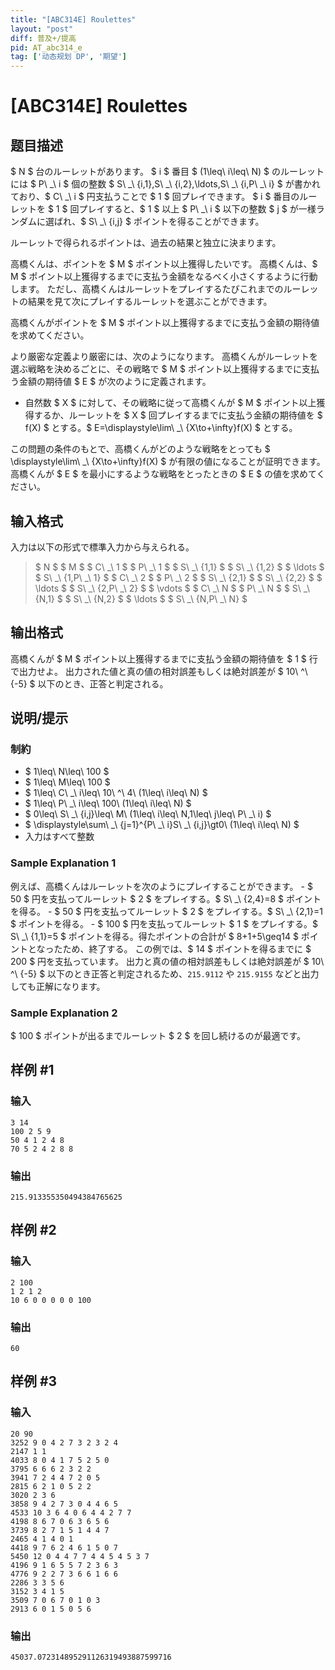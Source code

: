 ```yaml
---
title: "[ABC314E] Roulettes"
layout: "post"
diff: 普及+/提高
pid: AT_abc314_e
tag: ['动态规划 DP', '期望']
---
```


# [ABC314E] Roulettes

## 题目描述

[problemUrl]: https://atcoder.jp/contests/abc314/tasks/abc314_e

$ N $ 台のルーレットがあります。 $ i $ 番目 $ (1\leq\ i\leq\ N) $ のルーレットには $ P\ _\ i $ 個の整数 $ S\ _\ {i,1},S\ _\ {i,2},\ldots,S\ _\ {i,P\ _\ i} $ が書かれており、$ C\ _\ i $ 円支払うことで $ 1 $ 回プレイできます。 $ i $ 番目のルーレットを $ 1 $ 回プレイすると、$ 1 $ 以上 $ P\ _\ i $ 以下の整数 $ j $ が一様ランダムに選ばれ、$ S\ _\ {i,j} $ ポイントを得ることができます。

ルーレットで得られるポイントは、過去の結果と独立に決まります。

高橋くんは、ポイントを $ M $ ポイント以上獲得したいです。 高橋くんは、$ M $ ポイント以上獲得するまでに支払う金額をなるべく小さくするように行動します。 ただし、高橋くんはルーレットをプレイするたびこれまでのルーレットの結果を見て次にプレイするルーレットを選ぶことができます。

高橋くんがポイントを $ M $ ポイント以上獲得するまでに支払う金額の期待値を求めてください。

より厳密な定義より厳密には、次のようになります。 高橋くんがルーレットを選ぶ戦略を決めるごとに、その戦略で $ M $ ポイント以上獲得するまでに支払う金額の期待値 $ E $ が次のように定義されます。

- 自然数 $ X $ に対して、その戦略に従って高橋くんが $ M $ ポイント以上獲得するか、ルーレットを $ X $ 回プレイするまでに支払う金額の期待値を $ f(X) $ とする。$ E=\displaystyle\lim\ _\ {X\to+\infty}f(X) $ とする。

この問題の条件のもとで、高橋くんがどのような戦略をとっても $ \displaystyle\lim\ _\ {X\to+\infty}f(X) $ が有限の値になることが証明できます。 高橋くんが $ E $ を最小にするような戦略をとったときの $ E $ の値を求めてください。

## 输入格式

入力は以下の形式で標準入力から与えられる。

> $ N $ $ M $ $ C\ _\ 1 $ $ P\ _\ 1 $ $ S\ _\ {1,1} $ $ S\ _\ {1,2} $ $ \ldots $ $ S\ _\ {1,P\ _\ 1} $ $ C\ _\ 2 $ $ P\ _\ 2 $ $ S\ _\ {2,1} $ $ S\ _\ {2,2} $ $ \ldots $ $ S\ _\ {2,P\ _\ 2} $ $ \vdots $ $ C\ _\ N $ $ P\ _\ N $ $ S\ _\ {N,1} $ $ S\ _\ {N,2} $ $ \ldots $ $ S\ _\ {N,P\ _\ N} $

## 输出格式

高橋くんが $ M $ ポイント以上獲得するまでに支払う金額の期待値を $ 1 $ 行で出力せよ。 出力された値と真の値の相対誤差もしくは絶対誤差が $ 10\ ^\ {-5} $ 以下のとき、正答と判定される。

## 说明/提示

### 制約

- $ 1\leq\ N\leq\ 100 $
- $ 1\leq\ M\leq\ 100 $
- $ 1\leq\ C\ _\ i\leq\ 10\ ^\ 4\ (1\leq\ i\leq\ N) $
- $ 1\leq\ P\ _\ i\leq\ 100\ (1\leq\ i\leq\ N) $
- $ 0\leq\ S\ _\ {i,j}\leq\ M\ (1\leq\ i\leq\ N,1\leq\ j\leq\ P\ _\ i) $
- $ \displaystyle\sum\ _\ {j=1}^{P\ _\ i}S\ _\ {i,j}\gt0\ (1\leq\ i\leq\ N) $
- 入力はすべて整数

### Sample Explanation 1

例えば、高橋くんはルーレットを次のようにプレイすることができます。 - $ 50 $ 円を支払ってルーレット $ 2 $ をプレイする。$ S\ _\ {2,4}=8 $ ポイントを得る。 - $ 50 $ 円を支払ってルーレット $ 2 $ をプレイする。$ S\ _\ {2,1}=1 $ ポイントを得る。 - $ 100 $ 円を支払ってルーレット $ 1 $ をプレイする。$ S\ _\ {1,1}=5 $ ポイントを得る。得たポイントの合計が $ 8+1+5\geq14 $ ポイントとなったため、終了する。 この例では、$ 14 $ ポイントを得るまでに $ 200 $ 円を支払っています。 出力と真の値の相対誤差もしくは絶対誤差が $ 10\ ^\ {-5} $ 以下のとき正答と判定されるため、`215.9112` や `215.9155` などと出力しても正解になります。

### Sample Explanation 2

$ 100 $ ポイントが出るまでルーレット $ 2 $ を回し続けるのが最適です。

## 样例 #1

### 输入

```
3 14
100 2 5 9
50 4 1 2 4 8
70 5 2 4 2 8 8
```

### 输出

```
215.913355350494384765625
```

## 样例 #2

### 输入

```
2 100
1 2 1 2
10 6 0 0 0 0 0 100
```

### 输出

```
60
```

## 样例 #3

### 输入

```
20 90
3252 9 0 4 2 7 3 2 3 2 4
2147 1 1
4033 8 0 4 1 7 5 2 5 0
3795 6 6 6 2 3 2 2
3941 7 2 4 4 7 2 0 5
2815 6 2 1 0 5 2 2
3020 2 3 6
3858 9 4 2 7 3 0 4 4 6 5
4533 10 3 6 4 0 6 4 4 2 7 7
4198 8 6 7 0 6 3 6 5 6
3739 8 2 7 1 5 1 4 4 7
2465 4 1 4 0 1
4418 9 7 6 2 4 6 1 5 0 7
5450 12 0 4 4 7 7 4 4 5 4 5 3 7
4196 9 1 6 5 5 7 2 3 6 3
4776 9 2 2 7 3 6 6 1 6 6
2286 3 3 5 6
3152 3 4 1 5
3509 7 0 6 7 0 1 0 3
2913 6 0 1 5 0 5 6
```

### 输出

```
45037.072314895291126319493887599716
```

